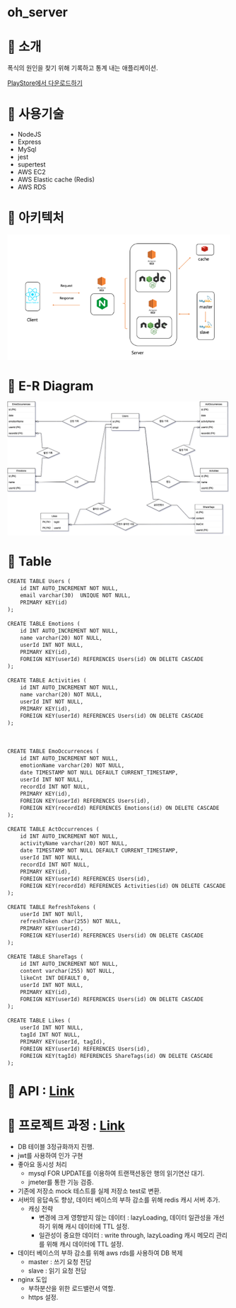 # oh_server

# 📌 소개

폭식의 원인을 찾기 위해 기록하고 통계 내는 애플리케이션.

[PlayStore에서 다운로드하기](https://play.google.com/store/apps/details?id=com.oh)

# 📌 사용기술

- NodeJS
- Express
- MySql
- jest
- supertest
- AWS EC2
- AWS Elastic cache (Redis)
- AWS RDS

# 📌 아키텍처

![아키텍처](./%EC%95%84%ED%82%A4%ED%85%8D%EC%B2%98.png)

# 📌 E-R Diagram

![E-R Diagram](https://github.com/MyNameIsTaeYeong/oh_server/blob/main/ERdiagram.png)

# 📌 Table

```
CREATE TABLE Users (
    id INT AUTO_INCREMENT NOT NULL,
    email varchar(30)  UNIQUE NOT NULL,
    PRIMARY KEY(id)
);

CREATE TABLE Emotions (
    id INT AUTO_INCREMENT NOT NULL,
    name varchar(20) NOT NULL,
    userId INT NOT NULL,
    PRIMARY KEY(id),
    FOREIGN KEY(userId) REFERENCES Users(id) ON DELETE CASCADE
);

CREATE TABLE Activities (
    id INT AUTO_INCREMENT NOT NULL,
    name varchar(20) NOT NULL,
    userId INT NOT NULL,
    PRIMARY KEY(id),
    FOREIGN KEY(userId) REFERENCES Users(id) ON DELETE CASCADE
);



CREATE TABLE EmoOccurrences (
    id INT AUTO_INCREMENT NOT NULL,
    emotionName varchar(20) NOT NULL,
    date TIMESTAMP NOT NULL DEFAULT CURRENT_TIMESTAMP,
    userId INT NOT NULL,
    recordId INT NOT NULL,
    PRIMARY KEY(id),
    FOREIGN KEY(userId) REFERENCES Users(id),
    FOREIGN KEY(recordId) REFERENCES Emotions(id) ON DELETE CASCADE
);

CREATE TABLE ActOccurrences (
    id INT AUTO_INCREMENT NOT NULL,
    activityName varchar(20) NOT NULL,
    date TIMESTAMP NOT NULL DEFAULT CURRENT_TIMESTAMP,
    userId INT NOT NULL,
    recordId INT NOT NULL,
    PRIMARY KEY(id),
    FOREIGN KEY(userId) REFERENCES Users(id),
    FOREIGN KEY(recordId) REFERENCES Activities(id) ON DELETE CASCADE
);

CREATE TABLE RefreshTokens (
    userId INT NOT NUll,
    refreshToken char(255) NOT NULL,
    PRIMARY KEY(userId),
    FOREIGN KEY(userId) REFERENCES Users(id) ON DELETE CASCADE
);

CREATE TABLE ShareTags (
	id INT AUTO_INCREMENT NOT NULL,
    content varchar(255) NOT NULL,
    likeCnt INT DEFAULT 0,
    userId INT NOT NULL,
    PRIMARY KEY(id),
    FOREIGN KEY(userId) REFERENCES Users(id) ON DELETE CASCADE
);

CREATE TABLE Likes (
	userId INT NOT NULL,
	tagId INT NOT NULL,
    PRIMARY KEY(userId, tagId),
	FOREIGN KEY(userId) REFERENCES Users(id),
    FOREIGN KEY(tagId) REFERENCES ShareTags(id) ON DELETE CASCADE
);
```

# 📌 API : [Link](https://documenter.getpostman.com/view/5013120/UyrGAtod)

# 📌 프로젝트 과정 : [Link](https://velog.io/@imtaebari/series/%ED%94%84%EB%A1%9C%EC%A0%9D%ED%8A%B8)

- DB 테이블 3정규화까지 진행.
- jwt를 사용하여 인가 구현
- 좋아요 동시성 처리
  - mysql FOR UPDATE를 이용하여 트랜잭션동안 행의 읽기연산 대기.
  - jmeter를 통한 기능 검증.
- 기존에 저장소 mock 테스트를 실제 저장소 test로 변환.
- 서버의 응답속도 향상, 데이터 베이스의 부하 감소를 위해 redis 캐시 서버 추가.
  - 캐싱 전략
    - 변경에 크게 영향받지 않는 데이터 : lazyLoading, 데이터 일관성을 개선하기 위해 캐시 데이터에 TTL 설정.
    - 일관성이 중요한 데이터 : write through, lazyLoading 캐시 메모리 관리를 위해 캐시 데이터에 TTL 설정.
- 데이터 베이스의 부하 감소를 위해 aws rds를 사용하여 DB 복제
  - master : 쓰기 요청 전담
  - slave : 읽기 요청 전담
- nginx 도입
  - 부하분산을 위한 로드밸런서 역할.
  - https 설정.
